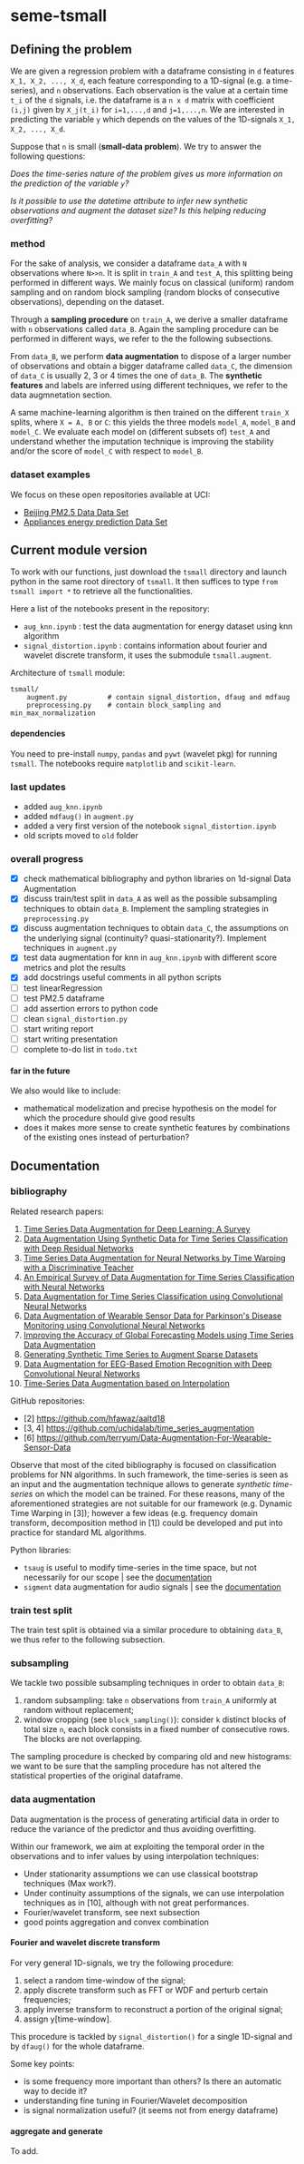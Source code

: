 # seme-tsmall

## Defining the problem
We are given a regression problem with a dataframe consisting in `d` features `X_1, X_2, ..., X_d`,  each feature corresponding to a 1D-signal  (e.g. a time-series), and `n` observations. Each observation is the value at a certain time `t_i` of the `d` signals, i.e. the dataframe is a `n x d` matrix with coefficient `(i,j)` given by `X_j(t_i)` for `i=1,...,d` and `j=1,...,n`. We are interested in predicting the variable `y` which depends on the values of the 1D-signals `X_1, X_2, ..., X_d`.

Suppose that `n` is small (**small-data problem**). We try to answer the following questions:

*Does the time-series nature of the problem gives us more information on the prediction of the variable `y`?*

*Is it possible to use the datetime attribute to infer new synthetic observations and augment the dataset size? Is this helping reducing overfitting?*

### method
For the sake of analysis, we consider a dataframe `data_A` with `N` observations where `N>>n`. It is split in `train_A` and `test_A`, this splitting being performed in different ways. We mainly focus on classical (uniform) random sampling and on random block sampling (random blocks of consecutive observations), depending on the dataset.

Through a **sampling procedure** on `train_A`, we derive a smaller dataframe with `n` observations called `data_B`. Again the sampling procedure can be performed in different ways, we refer to the the following subsections.

From `data_B`, we perform **data augmentation** to dispose of a larger number of observations and obtain a bigger dataframe called `data_C`, the dimension of `data_C` is usually 2, 3 or 4 times the one of `data_B`. The **synthetic features** and labels are inferred using different techniques, we refer to the data augmnetation section.

A same machine-learning algorithm is then trained on the different `train_X` splits, where `X = A, B` or `C`: this yields the three models `model_A`, `model_B` and `model_C`. We evaluate each model on (different subsets of) `test_A` and understand whether the imputation technique is improving the stability and/or the score of `model_C` with respect to `model_B`.

### dataset examples
We focus on these open repositories available at UCI:
 - [Beijing PM2.5 Data Data Set](https://archive.ics.uci.edu/ml/datasets/Beijing+PM2.5+Data)
 - [Appliances energy prediction Data Set](https://archive.ics.uci.edu/ml/datasets/Appliances+energy+prediction)


## Current module version
To work with our functions, just download the `tsmall` directory and launch python in the same root directory of `tsmall`. It then suffices to type `from tsmall import *` to retrieve all the functionalities.

Here a list of the notebooks present in the repository:
- `aug_knn.ipynb` : test the data augmentation for energy dataset using knn algorithm
- `signal_distortion.ipynb` : contains information about fourier and wavelet discrete transform, it uses the submodule `tsmall.augment`.


Architecture of `tsmall` module:
```
tsmall/
    augment.py          # contain signal_distortion, dfaug and mdfaug
    preprocessing.py    # contain block_sampling and min_max_normalization
```

#### dependencies
You need to pre-install `numpy`, `pandas` and `pywt` (wavelet pkg) for running `tsmall`. The notebooks require `matplotlib` and `scikit-learn`.

### last updates
 - added `aug_knn.ipynb`
 - added `mdfaug()` in `augment.py`
 - added a very first version of the notebook `signal_distortion.ipynb`
 - old scripts moved to `old` folder

### overall progress
 - [x] check mathematical bibliography and python libraries on 1d-signal Data Augmentation
 - [x] discuss train/test split in `data_A` as well as the possible subsampling techniques to obtain `data_B`. Implement the sampling strategies in `preprocessing.py`
 - [x] discuss augmentation techniques to obtain `data_C`, the assumptions on the underlying signal (continuity? quasi-stationarity?). Implement techniques in  `augment.py`
 - [x] test data augmentation for knn in `aug_knn.ipynb` with different score metrics and plot the results
 - [x] add docstrings useful comments in all python scripts
 - [ ] test linearRegression
 - [ ] test PM2.5 dataframe
 - [ ] add assertion errors to python code
 - [ ] clean `signal_distortion.py`
 - [ ] start writing report
 - [ ] start writing presentation
 - [ ] complete to-do list in `todo.txt`

#### far in the future
 We also would like to include:
  - mathematical modelization and precise hypothesis on the model for which the procedure should give good results
  - does it makes more sense to create synthetic features by combinations of the existing ones instead of perturbation?


## Documentation

### bibliography
Related research papers:
 1. [Time Series Data Augmentation for Deep Learning: A Survey](https://arxiv.org/abs/2002.12478)
 2. [Data Augmentation Using Synthetic Data for Time Series Classification with Deep Residual Networks](https://arxiv.org/abs/1808.02455)
 3. [Time Series Data Augmentation for Neural Networks by Time Warping with a Discriminative Teacher](https://arxiv.org/abs/2004.08780)
 4. [An Empirical Survey of Data Augmentation for Time Series Classification with Neural Networks](https://arxiv.org/abs/2007.15951)
 5. [Data Augmentation for Time Series Classification using Convolutional Neural Networks](https://halshs.archives-ouvertes.fr/halshs-01357973)
 6. [Data Augmentation of Wearable Sensor Data for Parkinson's Disease Monitoring using Convolutional Neural Networks](https://arxiv.org/abs/1706.00527)
 7. [Improving the Accuracy of Global Forecasting Models using Time Series Data Augmentation](https://arxiv.org/abs/2008.02663v1)
 8. [Generating Synthetic Time Series to Augment Sparse Datasets](https://ieeexplore.ieee.org/document/8215569)
 9. [Data Augmentation for EEG-Based Emotion Recognition with Deep Convolutional Neural Networks](https://link.springer.com/chapter/10.1007/978-3-319-73600-6_8)
 10. [Time-Series Data Augmentation based on Interpolation](https://www.sciencedirect.com/science/article/pii/S1877050920316914)

GitHub repositories:
 - [2] https://github.com/hfawaz/aaltd18
 - [3, 4] https://github.com/uchidalab/time_series_augmentation
 - [6] https://github.com/terryum/Data-Augmentation-For-Wearable-Sensor-Data

 Observe that most of the cited bibliography is focused on classification problems for NN algorithms. In such framework, the time-series is seen as an input and the augmentation technique allows to generate *synthetic time-series* on which the model can be trained. For these reasons, many of the aforementioned strategies are not suitable for our framework (e.g. Dynamic Time Warping in [3]); however a few ideas (e.g. frequency domain transform, decomposition method in [1]) could be developed and put into practice for standard ML algorithms.

 Python libraries:
 - `tsaug` is useful to modify time-series in the time space, but not necessarily for our scope | see the [documentation](https://signal_distortion.readthedocs.io/en/stable/index.html)
 - `sigment` data augmentation for audio signals | see the [documentation](https://notes.eonu.net/docs/sigment/0.1.1/index.html)

### train test split
The train test split is obtained via a similar procedure to obtaining `data_B`, we thus refer to the following subsection.

### subsampling
We tackle two possible subsampling techniques in order to obtain `data_B`:
 1. random subsampling: take `n` observations from `train_A` uniformly at random without replacement;
 3. window cropping (see `block_sampling()`): consider `k` distinct blocks of total size `n`, each block consists in a fixed number of consecutive rows. The blocks are not overlapping.

 The sampling procedure is checked by comparing old and new histograms: we want to be sure that the sampling procedure has not altered the statistical properties of the original dataframe.

### data augmentation
Data augmentation is the process of generating artificial data in order to reduce the variance of the predictor and thus avoiding overfitting.

Within our framework, we aim at exploiting the temporal order in the observations and to infer values by using interpolation techniques:
 - Under stationarity assumptions we can use classical bootstrap techniques (Max work?).
 - Under continuity assumptions of the signals, we can use interpolation techniques as in [10], although with not great performances.
 - Fourier/wavelet transform, see next subsection
 - good points aggregation and convex combination

#### Fourier and wavelet discrete transform
For very general 1D-signals, we try the following procedure:
 1. select a random time-window of the signal;
 2. apply discrete transform such as FFT or WDF and perturb certain frequencies;
 3. apply inverse transform to reconstruct a portion of the original signal;
 4. assign y[time-window].

This procedure is tackled by `signal_distortion()` for a single 1D-signal and by `dfaug()` for the whole dataframe.

Some key points:
 - is some frequency more important than others? Is there an automatic way to decide it?
 - understanding fine tuning in Fourier/Wavelet decomposition
 - is signal normalization useful? (it seems not from energy dataframe)

#### aggregate and generate
To add.
